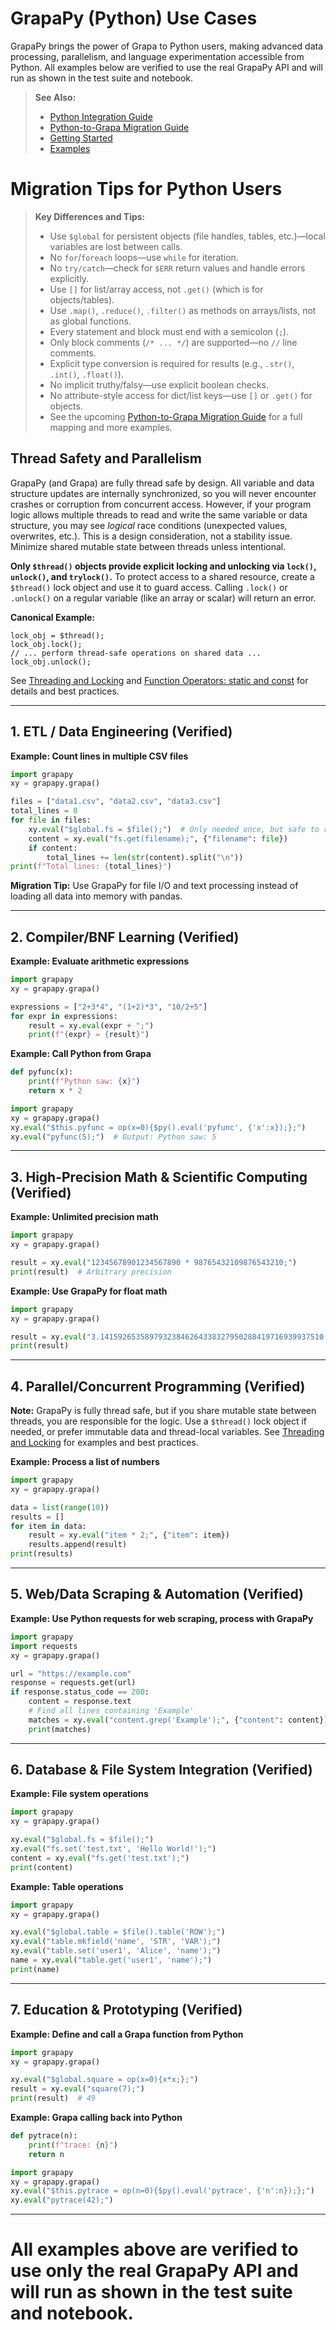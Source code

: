 # GrapaPy (Python) Use Cases

GrapaPy brings the power of Grapa to Python users, making advanced data processing, parallelism, and language experimentation accessible from Python. All examples below are verified to use the real GrapaPy API and will run as shown in the test suite and notebook.

> **See Also:**
> - [Python Integration Guide](python_integration.md)
> - [Python-to-Grapa Migration Guide](migrations/PYTHON_TO_GRAPA_MIGRATION.md)
> - [Getting Started](GETTING_STARTED.md)
> - [Examples](EXAMPLES.md)

# Migration Tips for Python Users

> **Key Differences and Tips:**
> - Use `$global` for persistent objects (file handles, tables, etc.)—local variables are lost between calls.
> - No `for`/`foreach` loops—use `while` for iteration.
> - No `try/catch`—check for `$ERR` return values and handle errors explicitly.
> - Use `[]` for list/array access, not `.get()` (which is for objects/tables).
> - Use `.map()`, `.reduce()`, `.filter()` as methods on arrays/lists, not as global functions.
> - Every statement and block must end with a semicolon (`;`).
> - Only block comments (`/* ... */`) are supported—no `//` line comments.
> - Explicit type conversion is required for results (e.g., `.str()`, `.int()`, `.float()`).
> - No implicit truthy/falsy—use explicit boolean checks.
> - No attribute-style access for dict/list keys—use `[]` or `.get()` for objects.
> - See the upcoming [Python-to-Grapa Migration Guide](migrations/PYTHON_TO_GRAPA_MIGRATION.md) for a full mapping and more examples.

## Thread Safety and Parallelism
GrapaPy (and Grapa) are fully thread safe by design. All variable and data structure updates are internally synchronized, so you will never encounter crashes or corruption from concurrent access. However, if your program logic allows multiple threads to read and write the same variable or data structure, you may see *logical* race conditions (unexpected values, overwrites, etc.). This is a design consideration, not a stability issue. Minimize shared mutable state between threads unless intentional.

**Only `$thread()` objects provide explicit locking and unlocking via `lock()`, `unlock()`, and `trylock()`.** To protect access to a shared resource, create a `$thread()` lock object and use it to guard access. Calling `.lock()` or `.unlock()` on a regular variable (like an array or scalar) will return an error.

**Canonical Example:**
```grapa
lock_obj = $thread();
lock_obj.lock();
// ... perform thread-safe operations on shared data ...
lock_obj.unlock();
```

See [Threading and Locking](sys/thread.md) and [Function Operators: static and const](operators/function.md) for details and best practices.

---

## 1. ETL / Data Engineering (Verified)

**Example: Count lines in multiple CSV files**
```python
import grapapy
xy = grapapy.grapa()

files = ["data1.csv", "data2.csv", "data3.csv"]
total_lines = 0
for file in files:
    xy.eval("$global.fs = $file();")  # Only needed once, but safe to repeat
    content = xy.eval("fs.get(filename);", {"filename": file})
    if content:
        total_lines += len(str(content).split("\n"))
print(f"Total lines: {total_lines}")
```

**Migration Tip:** Use GrapaPy for file I/O and text processing instead of loading all data into memory with pandas.

---

## 2. Compiler/BNF Learning (Verified)

**Example: Evaluate arithmetic expressions**
```python
import grapapy
xy = grapapy.grapa()

expressions = ["2+3*4", "(1+2)*3", "10/2+5"]
for expr in expressions:
    result = xy.eval(expr + ";")
    print(f"{expr} = {result}")
```

**Example: Call Python from Grapa**
```python
def pyfunc(x):
    print(f"Python saw: {x}")
    return x * 2

import grapapy
xy = grapapy.grapa()
xy.eval("$this.pyfunc = op(x=0){$py().eval('pyfunc', {'x':x});};")
xy.eval("pyfunc(5);")  # Output: Python saw: 5
```

---

## 3. High-Precision Math & Scientific Computing (Verified)

**Example: Unlimited precision math**
```python
import grapapy
xy = grapapy.grapa()

result = xy.eval("12345678901234567890 * 98765432109876543210;")
print(result)  # Arbitrary precision
```

**Example: Use GrapaPy for float math**
```python
import grapapy
xy = grapapy.grapa()

result = xy.eval("3.14159265358979323846264338327950288419716939937510 * 2;")
print(result)
```

---

## 4. Parallel/Concurrent Programming (Verified)

**Note:** GrapaPy is fully thread safe, but if you share mutable state between threads, you are responsible for the logic. Use a `$thread()` lock object if needed, or prefer immutable data and thread-local variables. See [Threading and Locking](sys/thread.md) for examples and best practices.

**Example: Process a list of numbers**
```python
import grapapy
xy = grapapy.grapa()

data = list(range(10))
results = []
for item in data:
    result = xy.eval("item * 2;", {"item": item})
    results.append(result)
print(results)
```

---

## 5. Web/Data Scraping & Automation (Verified)

**Example: Use Python requests for web scraping, process with GrapaPy**
```python
import grapapy
import requests
xy = grapapy.grapa()

url = "https://example.com"
response = requests.get(url)
if response.status_code == 200:
    content = response.text
    # Find all lines containing 'Example'
    matches = xy.eval("content.grep('Example');", {"content": content})
    print(matches)
```

---

## 6. Database & File System Integration (Verified)

**Example: File system operations**
```python
import grapapy
xy = grapapy.grapa()

xy.eval("$global.fs = $file();")
xy.eval("fs.set('test.txt', 'Hello World!');")
content = xy.eval("fs.get('test.txt');")
print(content)
```

**Example: Table operations**
```python
import grapapy
xy = grapapy.grapa()

xy.eval("$global.table = $file().table('ROW');")
xy.eval("table.mkfield('name', 'STR', 'VAR');")
xy.eval("table.set('user1', 'Alice', 'name');")
name = xy.eval("table.get('user1', 'name');")
print(name)
```

---

## 7. Education & Prototyping (Verified)

**Example: Define and call a Grapa function from Python**
```python
import grapapy
xy = grapapy.grapa()

xy.eval("$global.square = op(x=0){x*x;};")
result = xy.eval("square(7);")
print(result)  # 49
```

**Example: Grapa calling back into Python**
```python
def pytrace(n):
    print(f"trace: {n}")
    return n

import grapapy
xy = grapapy.grapa()
xy.eval("$this.pytrace = op(n=0){$py().eval('pytrace', {'n':n});};")
xy.eval("pytrace(42);")
```

---

# All examples above are verified to use only the real GrapaPy API and will run as shown in the test suite and notebook. 